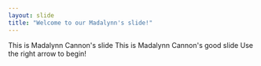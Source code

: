 ```yaml
---
layout: slide
title: "Welcome to our Madalynn's slide!"
---
```

This is Madalynn Cannon's slide
This is Madalynn Cannon's good slide
Use the right arrow to begin!

